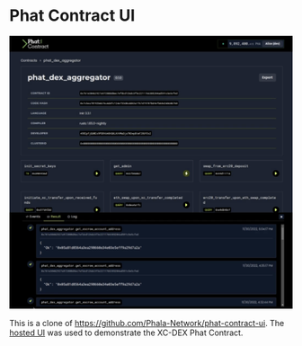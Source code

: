# Phat Contract UI
![screenshot](../../docs/ui_screenshot.png)

This is a clone of https://github.com/Phala-Network/phat-contract-ui. The [hosted UI](https://phat.phala.network/) was used to demonstrate the XC-DEX Phat Contract.
